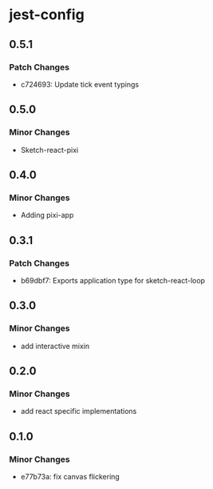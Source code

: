 # jest-config

## 0.5.1

### Patch Changes

- c724693: Update tick event typings

## 0.5.0

### Minor Changes

- Sketch-react-pixi

## 0.4.0

### Minor Changes

- Adding pixi-app

## 0.3.1

### Patch Changes

- b69dbf7: Exports application type for sketch-react-loop

## 0.3.0

### Minor Changes

- add interactive mixin

## 0.2.0

### Minor Changes

- add react specific implementations

## 0.1.0

### Minor Changes

- e77b73a: fix canvas flickering
